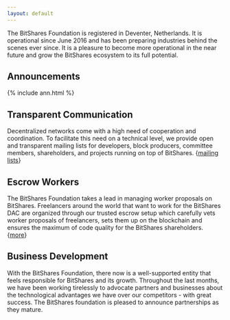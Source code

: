 ```yaml
---
layout: default
---
```


The BitShares Foundation is registered in Deventer, Netherlands. It is
operational since June 2016 and has been preparing industries behind the scenes
ever since. It is a pleasure to become more operational in the near future and
grow the BitShares ecosystem to its full potential.

## Announcements

{% include ann.html %}

## Transparent Communication

Decentralized networks come with a high need of cooperation and coordination.
To facilitate this need on a technical level, we provide open and transparent
mailing lists for developers, block producers, committee members, shareholders,
and projects running on top of BitShares.
{[mailing lists](http://lists.bitshares.foundation)}

## Escrow Workers

The BitShares Foundation takes a lead in managing worker proposals on
BitShares. Freelancers around the world that want to work for the BitShares DAC
are organized through our trusted escrow setup which carefully vets worker
proposals of freelancers, sets them up on the blockchain and ensures the
maximum of code quality for the BitShares shareholders. {[more](/worker)}

## Business Development

With the BitShares Foundation, there now is a well-supported entity that feels
responsible for BitShares and its growth. Throughout the last months, we have
been working tirelessly to advocate partners and businesses about the
technological advantages we have over our competitors - with great success. The
BitShares foundation is pleased to announce partnerships as they mature.
